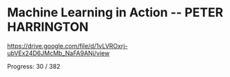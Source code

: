 # Machine Learning in Action -- PETER HARRINGTON

https://drive.google.com/file/d/1vLVROxrj-ubVEx24D6JMcMb_NaFA9ANj/view

Progress: 30 / 382